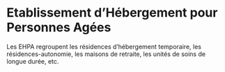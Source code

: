 # Etablissement d’Hébergement pour Personnes Agées
<!-- SPDX-License-Identifier: MPL-2.0 -->

Les EHPA regroupent les résidences d’hébergement temporaire, les résidences-autonomie, les maisons de retraite, les unités de soins de longue durée, etc.

